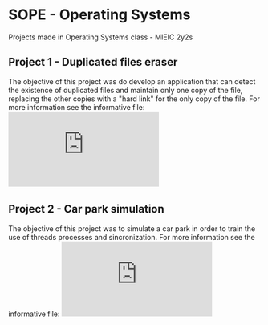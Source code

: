 # SOPE - Operating Systems
Projects made in Operating Systems class - MIEIC 2y2s 

## Project 1 - Duplicated files eraser
The objective of this project was do develop an application that can detect the existence of duplicated files and maintain only one copy of the file, replacing the other copies with a "hard link" for the only copy of the file. For more information see the informative file: ![Informative file](https://github.com/NFSS10/SOPE-Operating-Systems/blob/master/Projetos/Projeto%201/SOPE_2015-2016_Trabalho-1-v02.pdf)


## Project 2 - Car park simulation
The objective of this project was to simulate a car park in order to train the use of threads processes and sincronization. For more information see the informative file: ![Informative file](https://github.com/NFSS10/SOPE-Operating-Systems/blob/master/Projetos/Projeto%202/SOPE-1516-TP2-v4.2.pdf)
